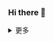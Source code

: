 ### Hi there 👋

<!--
**chenjing185/chenjing185** is a ✨ _special_ ✨ repository because its `README.md` (this file) appears on your GitHub profile.

Here are some ideas to get you started:

- 🔭 I’m currently working on ...
- 🌱 I’m currently learning ...
- 👯 I’m looking to collaborate on ...
- 🤔 I’m looking for help with ...
- 💬 Ask me about ...
- 📫 How to reach me: ...
- 😄 Pronouns: ...
- ⚡ Fun fact: ...
-->
<details>
<summary>更多</summary>

## GitHub stats
<p align="center">
    <img src="https://github-readme-stats.vercel.app/api/?username=chenjing185&theme=shades-of-purple&show_icons=true&count_private=true" alt="Alex's GitHub Stats">
    <img src="https://github-readme-stats.vercel.app/api/top-langs/?username=chenjing185&layout=compact&theme=tokyonight" alt="Alex's Top Langs">
</p>
    
## 👨‍💻 My GitHub activities of last 31 days.

![pudongping's github activity graph](https://activity-graph.herokuapp.com/graph?username=chenjing185&theme=react-dark&area=true&custom_title=Alex%20Pu's%20Contribution%20Graph)

## 我最喜欢的开源项目
<a href="https://github.com/chenjing185/jsdelivr.git">
  <img align="center" src="https://github-readme-stats.vercel.app/api/pin/?username=chenjing185&repo=jsdelivr&show_owner=true&theme=nightowl" width="100%"/>
</a>
<a href="https://github.com/chenjing185/hexo-theme-yun.git">
  <img align="center" src="https://github-readme-stats.vercel.app/api/pin/?username=chenjing185&repo=hexo-theme-yun&show_owner=true&theme=nightowl" width="100%"/>
</a>
    
</details>
